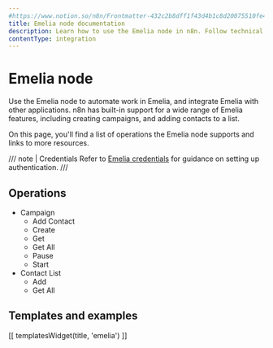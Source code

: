 ```yaml
---
#https://www.notion.so/n8n/Frontmatter-432c2b8dff1f43d4b1c8d20075510fe4
title: Emelia node documentation
description: Learn how to use the Emelia node in n8n. Follow technical documentation to integrate Emelia node into your workflows.
contentType: integration
---
```


# Emelia node

Use the Emelia node to automate work in Emelia, and integrate Emelia with other applications. n8n has built-in support for a wide range of Emelia features, including creating campaigns, and adding contacts to a list. 

On this page, you'll find a list of operations the Emelia node supports and links to more resources.

/// note | Credentials
Refer to [Emelia credentials](/integrations/builtin/credentials/emelia/) for guidance on setting up authentication. 
///

## Operations

* Campaign
    * Add Contact
    * Create
    * Get
    * Get All
    * Pause
    * Start
* Contact List
    * Add
    * Get All

## Templates and examples

<!-- see https://www.notion.so/n8n/Pull-in-templates-for-the-integrations-pages-37c716837b804d30a33b47475f6e3780 -->
[[ templatesWidget(title, 'emelia') ]]

